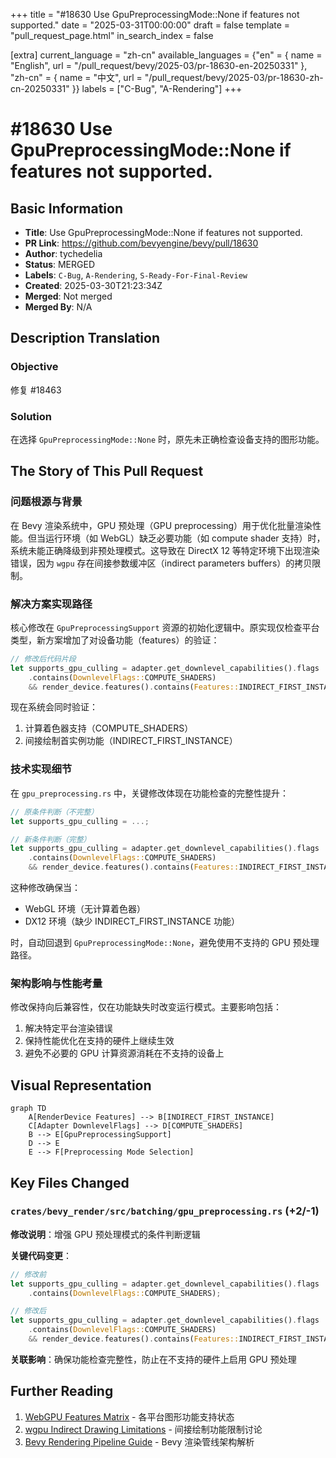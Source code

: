 +++
title = "#18630 Use GpuPreprocessingMode::None if features not supported."
date = "2025-03-31T00:00:00"
draft = false
template = "pull_request_page.html"
in_search_index = false

[extra]
current_language = "zh-cn"
available_languages = {"en" = { name = "English", url = "/pull_request/bevy/2025-03/pr-18630-en-20250331" }, "zh-cn" = { name = "中文", url = "/pull_request/bevy/2025-03/pr-18630-zh-cn-20250331" }}
labels = ["C-Bug", "A-Rendering"]
+++

# #18630 Use GpuPreprocessingMode::None if features not supported.

## Basic Information
- **Title**: Use GpuPreprocessingMode::None if features not supported.
- **PR Link**: https://github.com/bevyengine/bevy/pull/18630
- **Author**: tychedelia
- **Status**: MERGED
- **Labels**: `C-Bug`, `A-Rendering`, `S-Ready-For-Final-Review`
- **Created**: 2025-03-30T21:23:34Z
- **Merged**: Not merged
- **Merged By**: N/A

## Description Translation
### Objective
修复 #18463 

### Solution
在选择 `GpuPreprocessingMode::None` 时，原先未正确检查设备支持的图形功能。

## The Story of This Pull Request

### 问题根源与背景
在 Bevy 渲染系统中，GPU 预处理（GPU preprocessing）用于优化批量渲染性能。但当运行环境（如 WebGL）缺乏必要功能（如 compute shader 支持）时，系统未能正确降级到非预处理模式。这导致在 DirectX 12 等特定环境下出现渲染错误，因为 `wgpu` 存在间接参数缓冲区（indirect parameters buffers）的拷贝限制。

### 解决方案实现路径
核心修改在 `GpuPreprocessingSupport` 资源的初始化逻辑中。原实现仅检查平台类型，新方案增加了对设备功能（features）的验证：

```rust
// 修改后代码片段
let supports_gpu_culling = adapter.get_downlevel_capabilities().flags
    .contains(DownlevelFlags::COMPUTE_SHADERS)
    && render_device.features().contains(Features::INDIRECT_FIRST_INSTANCE);
```

现在系统会同时验证：
1. 计算着色器支持（COMPUTE_SHADERS）
2. 间接绘制首实例功能（INDIRECT_FIRST_INSTANCE）

### 技术实现细节
在 `gpu_preprocessing.rs` 中，关键修改体现在功能检查的完整性提升：

```rust
// 原条件判断（不完整）
let supports_gpu_culling = ...;

// 新条件判断（完整）
let supports_gpu_culling = adapter.get_downlevel_capabilities().flags
    .contains(DownlevelFlags::COMPUTE_SHADERS)
    && render_device.features().contains(Features::INDIRECT_FIRST_INSTANCE);
```

这种修改确保当：
- WebGL 环境（无计算着色器）
- DX12 环境（缺少 INDIRECT_FIRST_INSTANCE 功能）

时，自动回退到 `GpuPreprocessingMode::None`，避免使用不支持的 GPU 预处理路径。

### 架构影响与性能考量
修改保持向后兼容性，仅在功能缺失时改变运行模式。主要影响包括：
1. 解决特定平台渲染错误
2. 保持性能优化在支持的硬件上继续生效
3. 避免不必要的 GPU 计算资源消耗在不支持的设备上

## Visual Representation

```mermaid
graph TD
    A[RenderDevice Features] --> B[INDIRECT_FIRST_INSTANCE]
    C[Adapter DownlevelFlags] --> D[COMPUTE_SHADERS]
    B --> E[GpuPreprocessingSupport]
    D --> E
    E --> F[Preprocessing Mode Selection]
```

## Key Files Changed

### `crates/bevy_render/src/batching/gpu_preprocessing.rs` (+2/-1)
**修改说明**：增强 GPU 预处理模式的条件判断逻辑

**关键代码变更**：
```rust
// 修改前
let supports_gpu_culling = adapter.get_downlevel_capabilities().flags
    .contains(DownlevelFlags::COMPUTE_SHADERS);

// 修改后 
let supports_gpu_culling = adapter.get_downlevel_capabilities().flags
    .contains(DownlevelFlags::COMPUTE_SHADERS)
    && render_device.features().contains(Features::INDIRECT_FIRST_INSTANCE);
```

**关联影响**：确保功能检查完整性，防止在不支持的硬件上启用 GPU 预处理

## Further Reading
1. [WebGPU Features Matrix](https://github.com/gpuweb/gpuweb/wiki/Implementation-Status) - 各平台图形功能支持状态
2. [wgpu Indirect Drawing Limitations](https://github.com/gpuweb/gpuweb/issues/2453) - 间接绘制功能限制讨论
3. [Bevy Rendering Pipeline Guide](https://bevyengine.org/learn/book/rendering/pipeline/) - Bevy 渲染管线架构解析